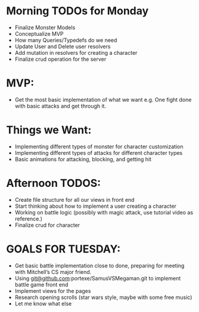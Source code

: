 # Morning TODOs for Monday

- Finalize Monster Models
- Conceptualize MVP
- How many Queries/Typedefs do we need
- Update User and Delete user resolvers
- Add mutation in resolvers for creating a character
- Finalize crud operation for the server

# MVP:

- Get the most basic implementation of what we want e.g. One fight done with basic attacks and get through it. 

# Things we Want:
- Implementing different types of monster for character customization
- Implementing different types of attacks for different character types
- Basic animations for attacking, blocking, and getting hit


# Afternoon TODOS:
- Create file structure for all our views in front end
- Start thinking about how to implement a user creating a character
- Working on battle logic (possibly with magic attack, use tutorial video as reference.)
- Finalize crud for character


# GOALS FOR TUESDAY:
- Get basic battle implementation close to done, preparing for meeting with Mitchell’s CS major friend.
- Using git@github.com:portexe/SamusVSMegaman.git to implement battle game front end
- Implement views for the pages
- Research opening scrolls (star wars style, maybe with some free music)
- Let me know what else
